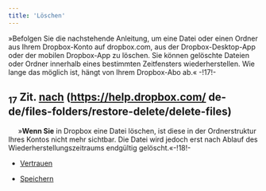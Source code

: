 ```yaml
---
title: 'Löschen'
---
```

»Befolgen Sie die nachstehende Anleitung, um eine Datei oder einen Ordner aus Ihrem Dropbox-Konto auf dropbox.com, aus der Dropbox-Desktop-App oder der mobilen Dropbox-App zu löschen. Sie können gelöschte Dateien oder Ordner innerhalb eines bestimmten Zeitfensters wiederherstellen. Wie lange das möglich ist, hängt von Ihrem Dropbox-Abo ab.« -!17!-
##  <sub class="subscript">**17**</sub> Zit. <u>nach</u> (https://help.dropbox.com/ de-de/files-folders/restore-delete/delete-files)
&nbsp;&nbsp;&nbsp;&nbsp; »**Wenn Sie** in Dropbox eine Datei löschen, ist diese in der Ordnerstruktur Ihres Kontos nicht mehr sichtbar. Die Datei wird jedoch erst nach Ablauf des Wiederherstellungszeitraums endgültig gelöscht.«-!18!-

* [Vertrauen](Trust_de)

* [Speichern](Saving_de)
